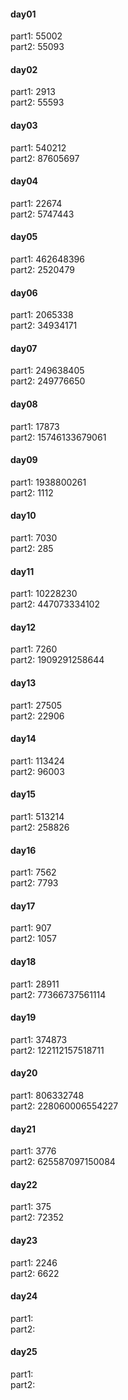 #### day01
part1: 55002    
part2: 55093    
#### day02
part1: 2913    
part2: 55593    
#### day03
part1: 540212    
part2: 87605697    
#### day04
part1: 22674    
part2: 5747443    
#### day05
part1: 462648396       
part2: 2520479    
#### day06
part1: 2065338    
part2: 34934171    
#### day07
part1: 249638405    
part2: 249776650     
#### day08
part1: 17873    
part2: 15746133679061    
#### day09
part1: 1938800261     
part2: 1112         
#### day10
part1: 7030          
part2: 285     
#### day11
part1: 10228230      
part2: 447073334102          
#### day12
part1: 7260     
part2: 1909291258644     
#### day13
part1: 27505         
part2: 22906     
#### day14
part1: 113424      
part2: 96003         
#### day15
part1: 513214     
part2: 258826    
#### day16
part1: 7562     
part2: 7793    
#### day17
part1: 907     
part2: 1057       
#### day18
part1: 28911     
part2: 77366737561114    
#### day19
part1: 374873     
part2: 122112157518711    
#### day20
part1: 806332748     
part2: 228060006554227    
#### day21
part1: 3776     
part2: 625587097150084    
#### day22
part1: 375     
part2: 72352    
#### day23
part1: 2246     
part2: 6622    
#### day24
part1:      
part2:     
#### day25
part1:      
part2:     
